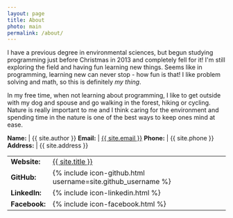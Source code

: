 ```yaml
---
layout: page
title: About
photo: main
permalink: /about/
---
```


I have a previous degree in environmental sciences, but begun studying programming just before Christmas in 2013 and completely fell for it! I'm still exploring the field and having fun learning new things. Seems like in programming, learning new can never stop - how fun is that! I like problem solving and math, so this is definitely *my thing*.

In my free time, when not learning about programming, I like to get outside with my dog and spouse and go walking in the forest, hiking or cycling. Nature is really important to me and I think caring for the environment and spending time in the nature is one of the best ways to keep ones mind at ease.

**Name:** | {{ site.author }}
**Email:** | <a href="mailto:{{ site.email }}">{{ site.email }}</a>
**Phone:** | {{ site.phone }}
**Address:** | {{ site.address }}

<table>
  <tbody>
    <tr>
      <td><stronG>Website:</strong></td>
      <td><a href="{{ site.url }}">{{ site.title }}</a></td>
    </tr>
    <tr>
      <td><strong>GitHub:</strong></td>
      <td>{% include icon-github.html username=site.github_username %}</td>
    </tr>
    <tr>
      <td><strong>LinkedIn:</strong></td>
      <td>{% include icon-linkedin.html %}</td>
    </tr>
    <tr>
      <td><strong>Facebook:</strong></td>
      <td>{% include icon-facebook.html %}</td>
    </tr>
  </tbody>
</table>

